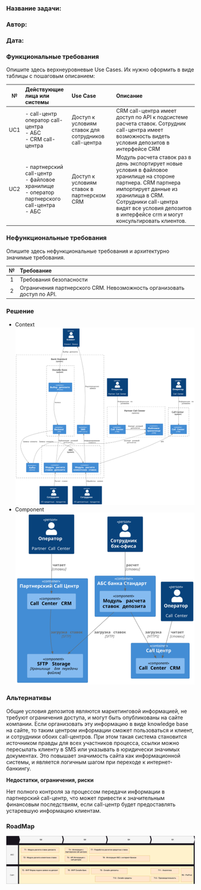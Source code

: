 ### <a name="_b7urdng99y53"></a>**Название задачи:** 
### <a name="_hjk0fkfyohdk"></a>**Автор:**
### <a name="_uanumrh8zrui"></a>**Дата:**
### <a name="_3bfxc9a45514"></a>**Функциональные требования**
Опишите здесь верхнеуровневые Use Cases. Их нужно оформить в виде таблицы с пошаговым описанием:

|**№**|**Действующие лица или системы**|**Use Case**|**Описание**|
| :-: | :- | :- | :- |
| UC1 | - call-центр<br>  оператор call-центра<br> - АБС<br> - CRM call-центра | Доступ к условиям ставок для сотрудников call-центра | CRM call-центра имеет доступ по API к подсистеме расчета ставок. Сотрудник call-центра имеет возможность видеть условия депозитов в интерфейсе CRM |
| UC2 | - партнерский call-центр<br> - файловое хранилище<br> - оператор партнерского call-центра<br> - АБС | Доступ к условиям ставок в партнерском CRM | Модуль расчета ставок раз в день экспортирует новые условия в файловое хранилище на стороне партнера. CRM партнера импортирует данные из хранилища в CRM. Сотрудники call-центра видят все условия депозитов в интерфейсе crm и могут консультировать клиентов. |

### <a name="_u8xz25hbrgql"></a>**Нефункциональные требования**
Опишите здесь нефункциональные требования и архитектурно значимые требования.

|**№**|**Требование**|
| :-: | :- |
| 1 | Требования безопасности |
| 2 | Ограничения партнерского CRM. Невозможность организовать доступ по API. |


### <a name="_qmphm5d6rvi3"></a>**Решение**

- Context  
  ![context](./context.svg)
- Component  
  ![component](./component.svg)



### <a name="_bjrr7veeh80c"></a>**Альтернативы**

Общие условия депозитов являются маркетинговой информацией, не требуют ограничения доступа, и могут быть опубликованы на сайте компании. Если организовать эту информацию в виде knowledge base на сайте, то таким центром информации сможет пользоваться и клиент, и сотрудники обоих call-центров. При этом такая система становится источником правды для всех участников процесса, ссылки можно пересылать клиенту в SMS или указывать в юридически значимых документах. Это повышает значимость сайта как информационной системы, и является логичным шагом при переходе к интернет-банкингу.

**Недостатки, ограничения, риски**


Нет полного контроля за процессом передачи информации в партнерский call-центр, что может привести к значительным финансовым последствиям, если call-центр будет предоставлять устаревшую информацию клиентам.


### RoadMap

![Roadmap](./RoadMap_bank_Standart-Roadmap.drawio.svg)